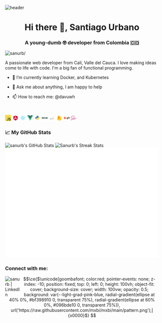 ![header](https://capsule-render.vercel.app/api?type=waving&color=gradient&height=250&section=header&text=SANURB&fontSize=90)
<h1 align="center">Hi there 👋, Santiago Urbano</h1>
<h3 align="center">A young-dumb 🤓 developer from Colombia 🇨🇴</h3>

<p align="left"> <img src=https://komarev.com/ghpvc/?username=sanurb alt=sanurb/> </p>
A passionate web developer from Cali, Valle del Cauca. I love making ideas come to life with code. I'm a big fan of functional programming. 


- 🌱 I’m currently learning Docker, and Kubernetes

- 💬 Ask me about anything, I am happy to help 

- 📫 How to reach me: @davuwh 
<br />

<code><img height="20" src="https://raw.githubusercontent.com/github/explore/80688e429a7d4ef2fca1e82350fe8e3517d3494d/topics/javascript/javascript.png"></code>
<code><img height="20" src="https://raw.githubusercontent.com/github/explore/80688e429a7d4ef2fca1e82350fe8e3517d3494d/topics/angular/angular.png"></code>
<code><img height="20" src="https://raw.githubusercontent.com/github/explore/80688e429a7d4ef2fca1e82350fe8e3517d3494d/topics/react/react.png"></code>
<code><img height="20" src="https://raw.githubusercontent.com/github/explore/80688e429a7d4ef2fca1e82350fe8e3517d3494d/topics/vue/vue.png"></code>
<code><img height="20" src="https://raw.githubusercontent.com/github/explore/80688e429a7d4ef2fca1e82350fe8e3517d3494d/topics/python/python.png"></code>
<code><img height="20" src="https://raw.githubusercontent.com/github/explore/80688e429a7d4ef2fca1e82350fe8e3517d3494d/topics/django/django.png"></code>
<code><img height="20" src="https://raw.githubusercontent.com/github/explore/80688e429a7d4ef2fca1e82350fe8e3517d3494d/topics/mysql/mysql.png"></code>
<code><img height="20" src="https://raw.githubusercontent.com/github/explore/80688e429a7d4ef2fca1e82350fe8e3517d3494d/topics/firebase/firebase.png"></code>
<code><img height="20" src="https://raw.githubusercontent.com/github/explore/80688e429a7d4ef2fca1e82350fe8e3517d3494d/topics/git/git.png"></code>
<code><img height="20" src="https://raw.githubusercontent.com/github/explore/80688e429a7d4ef2fca1e82350fe8e3517d3494d/topics/sass/sass.png"></code>


### 📈 My GitHub Stats
<div style="display: flex, height:180px">
 <img align="center" height="180" width="50%" src="https://github-readme-stats.vercel.app/api?username=sanurb&show_icons=true&count_private=true&include_all_commits=true&theme=radical&border_radius=20px&border_color=FF3B3B&custom_title=All%20My%20Stats%20in%20a%20Nutshell" alt="sanurb's GitHub Stats"></img>
 <img align="center" height="180" width="49%" src="http://github-readme-streak-stats.herokuapp.com?user=sanurb&theme=dracula&border=FF3B3B&background=141321&fire=DD8957" alt="Sanurb's Streak Stats"></img>
</div>

<div align="center">
 <a href="https://sanurb.github.io/projects" target="_blank" title="GitHub metrics!">
     <img width="500" src="https://raw.githubusercontent.com/sanurb/sanurb/master/assets/gen/metrics.svg" />
 </a>
</div>


### Connect with me:

[<img align="left" alt="sanurb | LinkedIn" width="48px" src="https://img.icons8.com/color/48/000000/linkedin.png" />][linkedin]

[linkedin]: https://www.linkedin.com/in/sanurb/

```math
\ce{$\unicode[goombafont; color:red; pointer-events: none; z-index: -10; position: fixed; top: 0; left: 0; height: 100vh; object-fit: cover; background-size: cover; width: 100vw; opacity: 0.5; background: var(--light-grad-pink-blue, radial-gradient(ellipse at 40% 0%, #bf398910 0, transparent 75%), radial-gradient(ellipse at 60% 0%, #096bde10 0, transparent 75%)), url('https://raw.githubusercontent.com/mxbi/mxbi/main/pattern.png');]{x0000}$}
